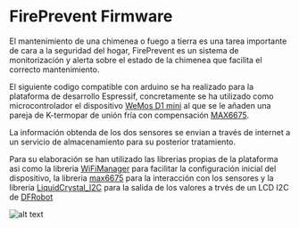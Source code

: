 # FirePrevent Firmware

El mantenimiento de una chimenea o fuego a tierra es una tarea importante de cara a la seguridad del hogar, FirePrevent es un sistema de monitorización y alerta sobre el estado de la chimenea que facilita el correcto mantenimiento.

El siguiente codigo compatible con arduino se ha realizado para la plataforma de desarrollo Espressif, concretamente se ha utilizado como microcontrolador el dispositivo [WeMos D1 mini](http://www.wemos.cc/Products/d1_mini.html) al que se le añaden una pareja de K-termopar de unión fría con compensación [MAX6675](https://www.maximintegrated.com/en/products/analog/sensors-and-sensor-interface/MAX6675.html).

La información obtenda de los dos sensores se envian a través de internet a un servicio de almacenamiento para su posterior tratamiento.

Para su elaboración se han utilizado las librerias propias de la plataforma asi como la libreria [WiFiManager](https://github.com/tzapu/WiFiManager) para facilitar la configuración inicial del dispositivo, la libreria [max6675](https://github.com/adafruit/MAX6675-library) para la interacción con los sensores y la libreria [LiquidCrystal_I2C](https://github.com/fdebrabander/Arduino-LiquidCrystal-I2C-library) para la salida de los valores a trvés de un LCD I2C de [DFRobot](http://www.dfrobot.com/index.php)

![alt text](file:///home/albert/Documentos/Proyectos/Complete/FirePrevent/FirePreventFirmware/FirePrevent_bb.svg "Sketch del dispositivo")
